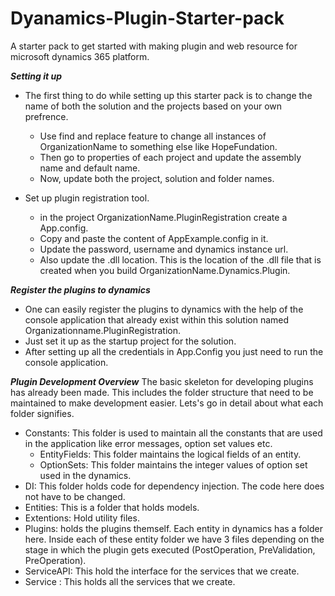 # Dyanamics-Plugin-Starter-pack
A starter pack to get started with making plugin and web resource for microsoft dynamics 365 platform.

**_Setting it up_**
 * The first thing to do while setting up this starter pack is to change the name of both the solution and the projects based on your own prefrence.
   * Use find and replace feature to change all instances of OrganizationName to something else like HopeFundation.
   * Then go to properties of each project and update the assembly name and default name.
   * Now, update both the project, solution and folder names.
   
 * Set up plugin registration tool.
   * in the project OrganizationName.PluginRegistration create a App.config. 
   * Copy and paste the content of AppExample.config in it.
   * Update the password, username and dynamics instance url.
   * Also update the .dll location. This is the location of the .dll file that is created when you build OrganizationName.Dynamics.Plugin.
   
   
**_Register the plugins to dynamics_**
   * One can easily register the plugins to dynamics with the help of the console application that already exist within this solution named Organizationname.PluginRegistration.
   * Just set it up as the startup project for the solution.
   * After setting up all the credentials in App.Config you just need to run the console application.
   
   
**_Plugin Development Overview_**
   The basic skeleton for developing plugins has already been made. This includes the folder structure that need to be maintained to make development easier. Lets's go in detail about what each folder signifies. 
   * Constants: This folder is used to maintain all the constants that are used in the application like error messages, option set values etc.
     * EntityFields: This folder maintains the logical fields of an entity.
     * OptionSets: This folder maintains the integer values of option set used in the dynamics.
   * DI: This folder holds code for dependency injection. The code here does not have to be changed.
   * Entities: This is a folder that holds models.
   * Extentions: Hold utility files.
   * Plugins: holds the plugins themself. Each entity in dynamics has a folder here. Inside each of these entity folder we have 3 files depending on the stage in which the plugin gets executed (PostOperation, PreValidation, PreOperation).
   * ServiceAPI: This hold the interface for the services that we create.
   * Service : This holds all the services that we create.
